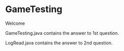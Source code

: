 # GameTesting
Welcome

GameTesting.java contains the answer to 1st question.

LogRead.java contains the answer to 2nd question.
